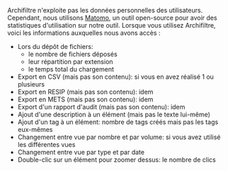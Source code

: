 Archifiltre n'exploite pas les données personnelles des utilisateurs. Cependant, nous utilisons [Matomo](https://fr.matomo.org/), un outil open-source pour avoir des statistiques d'utilisation sur notre outil. Lorsque vous utilisez Archifiltre, voici les informations auxquelles nous avons accès :
- Lors du dépôt de fichiers:
  - le nombre de fichiers déposés
  - leur répartition par extension
  - le temps total du chargement
- Export en CSV (mais pas son contenu): si vous en avez réalisé 1 ou plusieurs
- Export en RESIP (mais pas son contenu): idem
- Export en METS (mais pas son contenu): idem
- Export d'un rapport d'audit (mais pas son contenu): idem
- Ajout d'une description à un élément (mais pas le texte lui-même)
- Ajout d'un tag à un élément: nombre de tags créés mais pas les tags eux-mêmes
- Changement entre vue par nombre et par volume: si vous avez utilisé les différentes vues
- Changement entre vue par type et par date
- Double-clic sur un élément pour zoomer dessus: le nombre de clics
